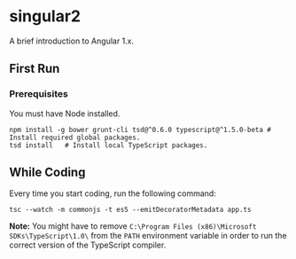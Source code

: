 # singular2

A brief introduction to Angular 1.x.

## First Run

### Prerequisites

You must have Node installed.

    npm install -g bower grunt-cli tsd@^0.6.0 typescript@^1.5.0-beta # Install required global packages.
    tsd install   # Install local TypeScript packages.

## While Coding

Every time you start coding, run the following command:

    tsc --watch -m commonjs -t es5 --emitDecoratorMetadata app.ts

**Note:** You might have to remove `C:\Program Files (x86)\Microsoft SDKs\TypeScript\1.0\`
from the `PATH` environment variable in order to run the correct version of the TypeScript compiler.
